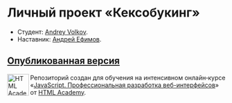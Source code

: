 # Личный проект «Кексобукинг»

* Студент: [Andrey Volkov](https://up.htmlacademy.ru/javascript/25/user/1856745).
* Наставник: [Андрей Ефимов](https://up.htmlacademy.ru/javascript/25/user/367335).

[Опубликованная версия](ttps://andreyka9678.github.io/keksobooking-25/)
---


<a href="https://htmlacademy.ru/intensive/javascript"><img align="left" width="50" height="50" alt="HTML Academy" src="https://up.htmlacademy.ru/static/img/intensive/javascript/logo-for-github-2.png"></a>

Репозиторий создан для обучения на интенсивном онлайн‑курсе «[JavaScript. Профессиональная разработка веб-интерфейсов](https://htmlacademy.ru/intensive/javascript)» от [HTML Academy](https://htmlacademy.ru).
